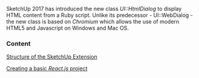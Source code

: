 SketchUp 2017 has introduced the new class *UI::HtmlDialog* to display HTML content from a Ruby script. Unlike its predecessor - UI::WebDialog - the new class is based on *Chromium* which allows the use of modern HTML5 and Javascript on Windows and Mac OS.  

### Content

[Structure of the SketchUp Extension](./structure.md)

[Creating a basic *React.js* project](./create_react_app.md)



